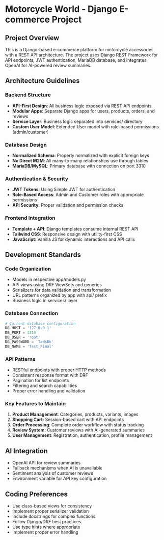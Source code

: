 <!-- Use this file to provide workspace-specific custom instructions to Copilot. For more details, visit https://code.visualstudio.com/docs/copilot/copilot-customization#_use-a-githubcopilotinstructionsmd-file -->

# Motorcycle World - Django E-commerce Project

## Project Overview
This is a Django-based e-commerce platform for motorcycle accessories with a REST API architecture. The project uses Django REST Framework for API endpoints, JWT authentication, MariaDB database, and integrates OpenAI for AI-powered review summaries.

## Architecture Guidelines

### Backend Structure
- **API-First Design**: All business logic exposed via REST API endpoints
- **Modular Apps**: Separate Django apps for users, products, orders, and reviews
- **Service Layer**: Business logic separated into services/ directory
- **Custom User Model**: Extended User model with role-based permissions (admin/customer)

### Database Design
- **Normalized Schema**: Properly normalized with explicit foreign keys
- **No Direct M2M**: All many-to-many relationships use through tables
- **MariaDB/MySQL**: Primary database with connection on port 3310

### Authentication & Security
- **JWT Tokens**: Using Simple JWT for authentication
- **Role-Based Access**: Admin and Customer roles with appropriate permissions
- **API Security**: Proper validation and permission checks

### Frontend Integration
- **Template + API**: Django templates consume internal REST API
- **Tailwind CSS**: Responsive design with utility-first CSS
- **JavaScript**: Vanilla JS for dynamic interactions and API calls

## Development Standards

### Code Organization
- Models in respective app/models.py
- API views using DRF ViewSets and generics
- Serializers for data validation and transformation
- URL patterns organized by app with api/ prefix
- Business logic in services/ layer

### Database Connection
```python
# Current database configuration
DB_HOST = '127.0.0.1'
DB_PORT = 3310
DB_USER = 'root'
DB_PASSWORD = 'TadsDb'
DB_NAME = 'Test_Final'
```

### API Patterns
- RESTful endpoints with proper HTTP methods
- Consistent response format with DRF
- Pagination for list endpoints
- Filtering and search capabilities
- Proper error handling and validation

### Key Features to Maintain
1. **Product Management**: Categories, products, variants, images
2. **Shopping Cart**: Session-based cart with API endpoints
3. **Order Processing**: Complete order workflow with status tracking
4. **Review System**: Customer reviews with AI-generated summaries
5. **User Management**: Registration, authentication, profile management

## AI Integration
- OpenAI API for review summaries
- Fallback mechanisms when AI is unavailable
- Sentiment analysis of customer reviews
- Environment variable for API key configuration

## Coding Preferences
- Use class-based views for consistency
- Implement proper serializer validation
- Include docstrings for complex functions
- Follow Django/DRF best practices
- Use type hints where appropriate
- Implement proper error handling
